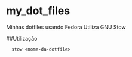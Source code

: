 # my_dot_files
Minhas dotfiles usando Fedora
Utiliza GNU Stow

##Utilização

      stow <nome-da-dotfile>
